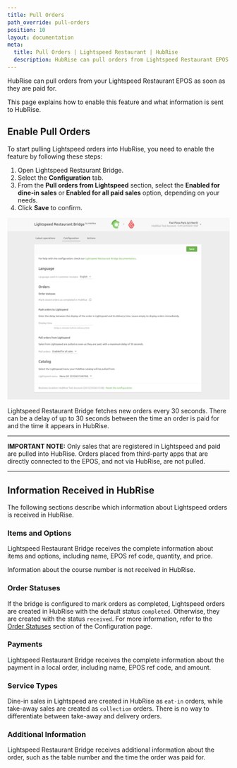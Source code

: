 ```yaml
---
title: Pull Orders
path_override: pull-orders
position: 10
layout: documentation
meta:
  title: Pull Orders | Lightspeed Restaurant | HubRise
  description: HubRise can pull orders from Lightspeed Restaurant EPOS. Find out the technical details of how local orders are received, which fields are passed and which are not.
---
```


HubRise can pull orders from your Lightspeed Restaurant EPOS as soon as they are paid for.

This page explains how to enable this feature and what information is sent to HubRise.

## Enable Pull Orders

To start pulling Lightspeed orders into HubRise, you need to enable the feature by following these steps:

1. Open Lightspeed Restaurant Bridge.
1. Select the **Configuration** tab.
1. From the **Pull orders from Lightspeed** section, select the **Enabled for dine-in sales** or **Enabled for all paid sales** option, depending on your needs.
1. Click **Save** to confirm.

![Enable the feature to pull local Lightspeed orders to HubRise from the configuration page of Lightspeed Restaurant Bridge](./images/014-configuration-page.png)

Lightspeed Restaurant Bridge fetches new orders every 30 seconds. There can be a delay of up to 30 seconds between the time an order is paid for and the time it appears in HubRise.

---

**IMPORTANT NOTE:** Only sales that are registered in Lightspeed and paid are pulled into HubRise. Orders placed from third-party apps that are directly connected to the EPOS, and not via HubRise, are not pulled.

---

## Information Received in HubRise

The following sections describe which information about Lightspeed orders is received in HubRise.

### Items and Options

Lightspeed Restaurant Bridge receives the complete information about items and options, including name, EPOS ref code, quantity, and price.

Information about the course number is not received in HubRise.

### Order Statuses

If the bridge is configured to mark orders as completed, Lightspeed orders are created in HubRise with the default status `completed`. Otherwise, they are created with the status `received`. For more information, refer to the [Order Statuses](/apps/lightspeed-restaurant/configuration#order-statuses) section of the Configuration page.

### Payments

Lightspeed Restaurant Bridge receives the complete information about the payment in a local order, including name, EPOS ref code, and amount.

### Service Types

Dine-in sales in Lightspeed are created in HubRise as `eat-in` orders, while take-away sales are created as `collection` orders. There is no way to differentiate between take-away and delivery orders.

### Additional Information

Lightspeed Restaurant Bridge receives additional information about the order, such as the table number and the time the order was paid for.
